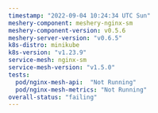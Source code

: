 ```yaml
---
timestamp: "2022-09-04 10:24:34 UTC Sun"
meshery-component: meshery-nginx-sm
meshery-component-version: v0.5.6
meshery-server-version: "v0.6.5"
k8s-distro: minikube
k8s-version: "v1.23.9"
service-mesh: nginx-sm
service-mesh-version: "v1.5.0"
tests:
  pod/nginx-mesh-api:  "Not Running"
  pod/nginx-mesh-metrics: "Not Running"
overall-status: "failing"
---
```

